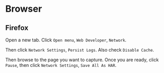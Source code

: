 # Browser

## Firefox

Open a new tab. Click `Open menu`, `Web Developer`, `Network`.

Then click `Network Settings`, `Persist Logs`. Also check `Disable Cache`.

Then browse to the page you want to capture. Once you are ready, click `Pause`,
then click `Network Settings`, `Save All As HAR`.
